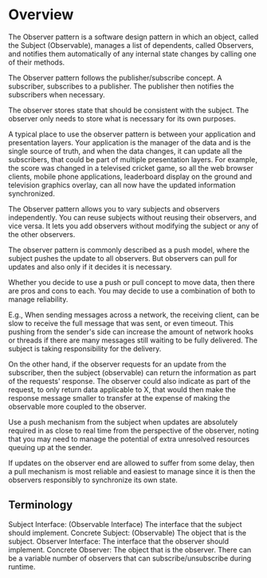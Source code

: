 # Overview

The Observer pattern is a software design pattern in which an object, called the Subject (Observable), manages a list of dependents, called Observers, and notifies them automatically of any internal state changes by calling one of their methods.

The Observer pattern follows the publisher/subscribe concept. A subscriber, subscribes to a publisher. The publisher then notifies the subscribers when necessary.

The observer stores state that should be consistent with the subject. The observer only needs to store what is necessary for its own purposes.

A typical place to use the observer pattern is between your application and presentation layers. Your application is the manager of the data and is the single source of truth, and when the data changes, it can update all the subscribers, that could be part of multiple presentation layers. For example, the score was changed in a televised cricket game, so all the web browser clients, mobile phone applications, leaderboard display on the ground and television graphics overlay, can all now have the updated information synchronized.

The Observer pattern allows you to vary subjects and observers independently. You can reuse subjects without reusing their observers, and vice versa. It lets you add observers without modifying the subject or any of the other observers.

The observer pattern is commonly described as a push model, where the subject pushes the update to all observers. But observers can pull for updates and also only if it decides it is necessary.

Whether you decide to use a push or pull concept to move data, then there are pros and cons to each. You may decide to use a combination of both to manage reliability.

E.g., When sending messages across a network, the receiving client, can be slow to receive the full message that was sent, or even timeout. This pushing from the sender's side can increase the amount of network hooks or threads if there are many messages still waiting to be fully delivered. The subject is taking responsibility for the delivery.

On the other hand, if the observer requests for an update from the subscriber, then the subject (observable) can return the information as part of the requests' response. The observer could also indicate as part of the request, to only return data applicable to X, that would then make the response message smaller to transfer at the expense of making the observable more coupled to the observer.

Use a push mechanism from the subject when updates are absolutely required in as close to real time from the perspective of the observer, noting that you may need to manage the potential of extra unresolved resources queuing up at the sender.

If updates on the observer end are allowed to suffer from some delay, then a pull mechanism is most reliable and easiest to manage since it is then the observers responsibly to synchronize its own state.

## Terminology

Subject Interface: (Observable Interface) The interface that the subject should implement.
Concrete Subject: (Observable) The object that is the subject.
Observer Interface: The interface that the observer should implement.
Concrete Observer: The object that is the observer. There can be a variable number of observers that can subscribe/unsubscribe during runtime.
